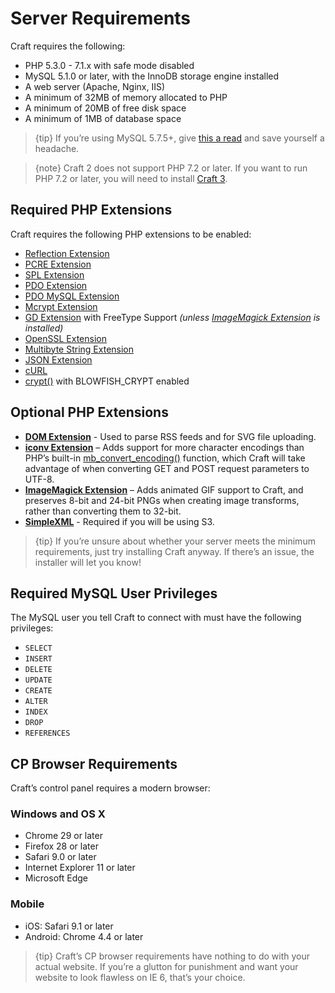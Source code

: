 # Server Requirements

Craft requires the following:

* PHP 5.3.0 - 7.1.x with safe mode disabled
* MySQL 5.1.0 or later, with the InnoDB storage engine installed
* A web server (Apache, Nginx, IIS)
* A minimum of 32MB of memory allocated to PHP
* A minimum of 20MB of free disk space
* A minimum of 1MB of database space

> {tip} If you’re using MySQL 5.7.5+, give [this a read](https://craftcms.stackexchange.com/questions/12084/getting-this-sql-error-group-by-incompatible-with-sql-mode-only-full-group-by/12106) and save yourself a headache.

<!-- -->

> {note} Craft 2 does not support PHP 7.2 or later. If you want to run PHP 7.2 or later, you will need to install [Craft 3](https://github.com/craftcms/craft).

## Required PHP Extensions

Craft requires the following PHP extensions to be enabled:

* [Reflection Extension](http://php.net/manual/en/class.reflectionextension.php)
* [PCRE Extension](http://php.net/manual/en/book.pcre.php)
* [SPL Extension](http://php.net/manual/en/book.spl.php)
* [PDO Extension](http://php.net/manual/en/book.pdo.php)
* [PDO MySQL Extension](http://php.net/manual/en/ref.pdo-mysql.php)
* [Mcrypt Extension](http://php.net/manual/en/book.mcrypt.php)
* [GD Extension](http://php.net/manual/en/book.image.php) with FreeType Support _(unless [ImageMagick Extension](http://php.net/manual/en/book.imagick.php) is installed)_
* [OpenSSL Extension](http://php.net/manual/en/book.openssl.php)
* [Multibyte String Extension](http://php.net/manual/en/book.mbstring.php)
* [JSON Extension](https://php.net/manual/en/book.json.php)
* [cURL](https://secure.php.net/manual/en/book.curl.php)
* [crypt()](https://secure.php.net/manual/en/function.crypt.php) with BLOWFISH_CRYPT enabled

## Optional PHP Extensions

* **[DOM Extension](http://php.net/manual/en/book.dom.php)** - Used to parse RSS feeds and for SVG file uploading.
* **[iconv Extension](https://secure.php.net/manual/en/book.iconv.php)** – Adds support for more character encodings than PHP’s built-in [mb_convert_encoding()](http://php.net/manual/en/function.mb-convert-encoding.php) function, which Craft will take advantage of when converting GET and POST request parameters to UTF-8.
* **[ImageMagick Extension](http://php.net/manual/en/book.imagick.php)** – Adds animated GIF support to Craft, and preserves 8-bit and 24-bit PNGs when creating image transforms, rather than converting them to 32-bit.
* **[SimpleXML](https://secure.php.net/manual/en/book.simplexml.php)** - Required if you will be using S3.

> {tip} If you’re unsure about whether your server meets the minimum requirements, just try installing Craft anyway. If there’s an issue, the installer will let you know!

## Required MySQL User Privileges

The MySQL user you tell Craft to connect with must have the following privileges:

* `SELECT`
* `INSERT`
* `DELETE`
* `UPDATE`
* `CREATE`
* `ALTER`
* `INDEX`
* `DROP`
* `REFERENCES`

## CP Browser Requirements

Craft’s control panel requires a modern browser:

### Windows and OS X

* Chrome 29 or later
* Firefox 28 or later
* Safari 9.0 or later
* Internet Explorer 11 or later
* Microsoft Edge

### Mobile

* iOS: Safari 9.1 or later
* Android: Chrome 4.4 or later

> {tip} Craft’s CP browser requirements have nothing to do with your actual website. If you’re a glutton for punishment and want your website to look flawless on IE 6, that’s your choice.
